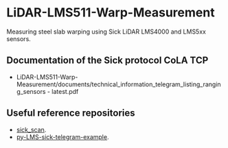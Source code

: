 # LiDAR-LMS511-Warp-Measurement
Measuring steel slab warping using Sick LiDAR LMS4000 and LMS5xx sensors.

## Documentation of the Sick protocol CoLA TCP
- LiDAR-LMS511-Warp-Measurement/documents/technical_information_telegram_listing_ranging_sensors - latest.pdf

## Useful reference repositories

- [sick_scan](https://github.com/Alimustoofaa/sick_scan).
- [py-LMS-sick-telegram-example](https://github.com/danieltak/py-LMS-sick-telegram-example).

